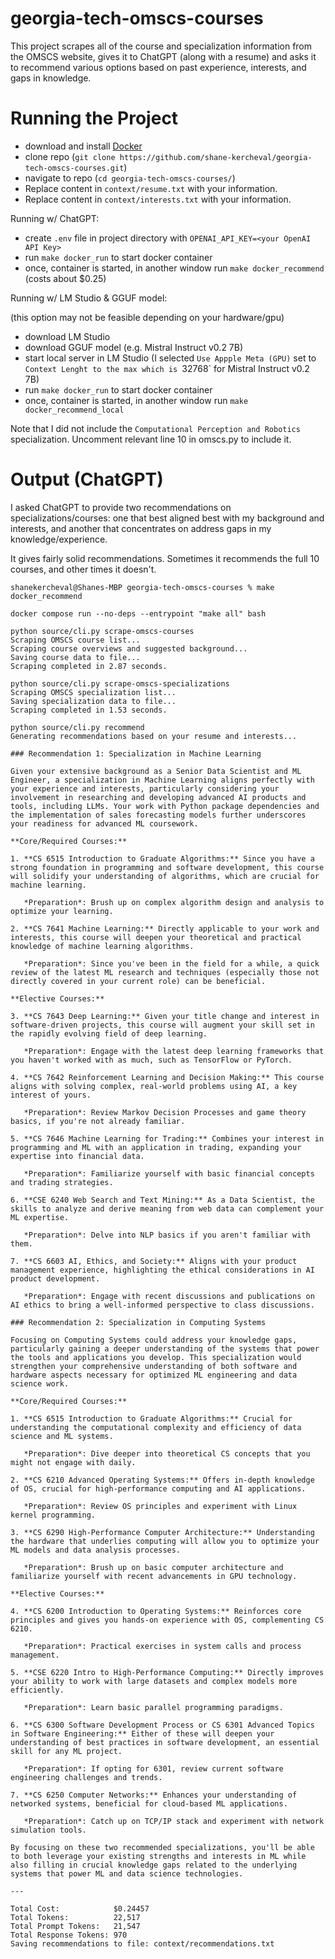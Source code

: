 # georgia-tech-omscs-courses

This project scrapes all of the course and specialization information from the OMSCS website, gives it to ChatGPT (along with a resume) and asks it to recommend various options based on past experience, interests, and gaps in knowledge.

# Running the Project

- download and install [Docker](https://www.docker.com/)
- clone repo (`git clone https://github.com/shane-kercheval/georgia-tech-omscs-courses.git`)
- navigate to repo (`cd georgia-tech-omscs-courses/`)
- Replace content in `context/resume.txt` with your information.
- Replace content in `context/interests.txt` with your information.


Running w/ ChatGPT:

- create `.env` file in project directory with `OPENAI_API_KEY=<your OpenAI API Key>`
- run `make docker_run` to start docker container
- once, container is started, in another window run `make docker_recommend` (costs about $0.25)

Running w/ LM Studio & GGUF model:

(this option may not be feasible depending on your hardware/gpu)

- download LM Studio
- download GGUF model (e.g. Mistral Instruct v0.2 7B)
- start local server in LM Studio (I selected `Use Appple Meta (GPU)` set to `Context Lenght to the max which is `32768` for Mistral Instruct v0.2 7B)
- run `make docker_run` to start docker container
- once, container is started, in another window run `make docker_recommend_local`


Note that I did not include the `Computational Perception and Robotics` specialization. Uncomment relevant line 10 in omscs.py to include it.

# Output (ChatGPT)

I asked ChatGPT to provide two recommendations on specializations/courses: one that best aligned best with my background and interests, and another that concentrates on address gaps in my knowledge/experience.

It gives fairly solid recommendations. Sometimes it recommends the full 10 courses, and other times it doesn't.

```
shanekercheval@Shanes-MBP georgia-tech-omscs-courses % make docker_recommend

docker compose run --no-deps --entrypoint "make all" bash

python source/cli.py scrape-omscs-courses
Scraping OMSCS course list...
Scraping course overviews and suggested background...
Saving course data to file...
Scraping completed in 2.87 seconds.

python source/cli.py scrape-omscs-specializations
Scraping OMSCS specialization list...
Saving specialization data to file...
Scraping completed in 1.53 seconds.

python source/cli.py recommend
Generating recommendations based on your resume and interests...

### Recommendation 1: Specialization in Machine Learning

Given your extensive background as a Senior Data Scientist and ML Engineer, a specialization in Machine Learning aligns perfectly with your experience and interests, particularly considering your involvement in researching and developing advanced AI products and tools, including LLMs. Your work with Python package dependencies and the implementation of sales forecasting models further underscores your readiness for advanced ML coursework.

**Core/Required Courses:**

1. **CS 6515 Introduction to Graduate Algorithms:** Since you have a strong foundation in programming and software development, this course will solidify your understanding of algorithms, which are crucial for machine learning.
   
   *Preparation*: Brush up on complex algorithm design and analysis to optimize your learning.

2. **CS 7641 Machine Learning:** Directly applicable to your work and interests, this course will deepen your theoretical and practical knowledge of machine learning algorithms.

   *Preparation*: Since you've been in the field for a while, a quick review of the latest ML research and techniques (especially those not directly covered in your current role) can be beneficial.

**Elective Courses:**

3. **CS 7643 Deep Learning:** Given your title change and interest in software-driven projects, this course will augment your skill set in the rapidly evolving field of deep learning.

   *Preparation*: Engage with the latest deep learning frameworks that you haven't worked with as much, such as TensorFlow or PyTorch.

4. **CS 7642 Reinforcement Learning and Decision Making:** This course aligns with solving complex, real-world problems using AI, a key interest of yours.

   *Preparation*: Review Markov Decision Processes and game theory basics, if you're not already familiar.

5. **CS 7646 Machine Learning for Trading:** Combines your interest in programming and ML with an application in trading, expanding your expertise into financial data.

   *Preparation*: Familiarize yourself with basic financial concepts and trading strategies.

6. **CSE 6240 Web Search and Text Mining:** As a Data Scientist, the skills to analyze and derive meaning from web data can complement your ML expertise.

   *Preparation*: Delve into NLP basics if you aren't familiar with them.

7. **CS 6603 AI, Ethics, and Society:** Aligns with your product management experience, highlighting the ethical considerations in AI product development.

   *Preparation*: Engage with recent discussions and publications on AI ethics to bring a well-informed perspective to class discussions.

### Recommendation 2: Specialization in Computing Systems

Focusing on Computing Systems could address your knowledge gaps, particularly gaining a deeper understanding of the systems that power the tools and applications you develop. This specialization would strengthen your comprehensive understanding of both software and hardware aspects necessary for optimized ML engineering and data science work.

**Core/Required Courses:**

1. **CS 6515 Introduction to Graduate Algorithms:** Crucial for understanding the computational complexity and efficiency of data science and ML systems.
   
   *Preparation*: Dive deeper into theoretical CS concepts that you might not engage with daily.

2. **CS 6210 Advanced Operating Systems:** Offers in-depth knowledge of OS, crucial for high-performance computing and AI applications.

   *Preparation*: Review OS principles and experiment with Linux kernel programming.

3. **CS 6290 High-Performance Computer Architecture:** Understanding the hardware that underlies computing will allow you to optimize your ML models and data analysis processes.

   *Preparation*: Brush up on basic computer architecture and familiarize yourself with recent advancements in GPU technology.

**Elective Courses:**

4. **CS 6200 Introduction to Operating Systems:** Reinforces core principles and gives you hands-on experience with OS, complementing CS 6210.

   *Preparation*: Practical exercises in system calls and process management.

5. **CSE 6220 Intro to High-Performance Computing:** Directly improves your ability to work with large datasets and complex models more efficiently.

   *Preparation*: Learn basic parallel programming paradigms.

6. **CS 6300 Software Development Process or CS 6301 Advanced Topics in Software Engineering:** Either of these will deepen your understanding of best practices in software development, an essential skill for any ML project.

   *Preparation*: If opting for 6301, review current software engineering challenges and trends.

7. **CS 6250 Computer Networks:** Enhances your understanding of networked systems, beneficial for cloud-based ML applications.

   *Preparation*: Catch up on TCP/IP stack and experiment with network simulation tools.

By focusing on these two recommended specializations, you'll be able to both leverage your existing strengths and interests in ML while also filling in crucial knowledge gaps related to the underlying systems that power ML and data science technologies.

---

Total Cost:            $0.24457
Total Tokens:          22,517
Total Prompt Tokens:   21,547
Total Response Tokens: 970
Saving recommendations to file: context/recommendations.txt
```

